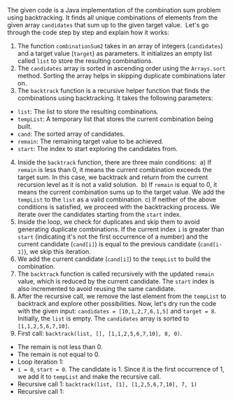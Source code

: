 The given code is a Java implementation of the combination sum problem using backtracking. It finds all unique combinations of elements from the given array `candidates` that sum up to the given target value.
​
Let's go through the code step by step and explain how it works:
​
1. The function `combinationSum2` takes in an array of integers (`candidates`) and a target value (`target`) as parameters. It initializes an empty list called `list` to store the resulting combinations.
​
2. The `candidates` array is sorted in ascending order using the `Arrays.sort` method. Sorting the array helps in skipping duplicate combinations later on.
​
3. The `backtrack` function is a recursive helper function that finds the combinations using backtracking. It takes the following parameters:
- `list`: The list to store the resulting combinations.
- `tempList`: A temporary list that stores the current combination being built.
- `cand`: The sorted array of candidates.
- `remain`: The remaining target value to be achieved.
- `start`: The index to start exploring the candidates from.
​
4. Inside the `backtrack` function, there are three main conditions:
​
a) If `remain` is less than 0, it means the current combination exceeds the target sum. In this case, we backtrack and return from the current recursion level as it is not a valid solution.
​
b) If `remain` is equal to 0, it means the current combination sums up to the target value. We add the `tempList` to the `list` as a valid combination.
​
c) If neither of the above conditions is satisfied, we proceed with the backtracking process. We iterate over the candidates starting from the `start` index.
​
5. Inside the loop, we check for duplicates and skip them to avoid generating duplicate combinations. If the current index `i` is greater than `start` (indicating it's not the first occurrence of a number) and the current candidate (`cand[i]`) is equal to the previous candidate (`cand[i-1]`), we skip this iteration.
​
6. We add the current candidate (`cand[i]`) to the `tempList` to build the combination.
​
7. The `backtrack` function is called recursively with the updated `remain` value, which is reduced by the current candidate. The `start` index is also incremented to avoid reusing the same candidate.
​
8. After the recursive call, we remove the last element from the `tempList` to backtrack and explore other possibilities.
​
Now, let's dry run the code with the given input: `candidates = [10,1,2,7,6,1,5]` and `target = 8`.
​
Initially, the `list` is empty. The `candidates` array is sorted to `[1,1,2,5,6,7,10]`.
​
1. First call: `backtrack(list, [], [1,1,2,5,6,7,10], 8, 0)`.
​
- The remain is not less than 0.
- The remain is not equal to 0.
- Loop iteration 1:
- `i = 0`, `start = 0`. The candidate is 1. Since it is the first occurrence of 1, we add it to `tempList` and make the recursive call.
- Recursive call 1: `backtrack(list, [1], [1,2,5,6,7,10], 7, 1)`
- Recursive call 1:
